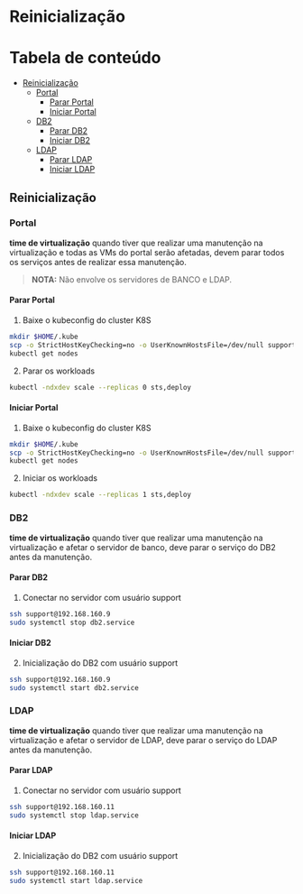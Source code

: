 # Reinicialização

Tabela de conteúdo
==================

- [Reinicialização](#reinicialização)
  - [Portal](#portal)
    - [Parar Portal](#parar-portal)
    - [Iniciar Portal](#iniciar-portal)
  - [DB2](#db2)
    - [Parar DB2](#parar-db2)
    - [Iniciar DB2](#iniciar-db2)
  - [LDAP](#ldap)
    - [ Parar LDAP](#parar-ldap)
    - [ Iniciar LDAP](#iniciar-ldap)


## Reinicialização

### Portal

**time de virtualização** quando tiver que realizar uma manutenção na virtualização e todas as VMs do portal serão afetadas, devem parar todos os serviços antes de realizar essa manutenção.

>**NOTA:**
> Não envolve os servidores de BANCO e LDAP.

#### Parar Portal

1. Baixe o kubeconfig do cluster K8S
```bash
mkdir $HOME/.kube
scp -o StrictHostKeyChecking=no -o UserKnownHostsFile=/dev/null support@192.168.160.1:/home/support/.kube/config $HOME/.kube
kubectl get nodes
```

2. Parar os workloads
```bash
kubectl -ndxdev scale --replicas 0 sts,deploy
```

#### Iniciar Portal

1. Baixe o kubeconfig do cluster K8S
```bash
mkdir $HOME/.kube
scp -o StrictHostKeyChecking=no -o UserKnownHostsFile=/dev/null support@192.168.160.1:/home/support/.kube/config $HOME/.kube
kubectl get nodes
```

2. Iniciar os workloads
```bash
kubectl -ndxdev scale --replicas 1 sts,deploy
```

### DB2

**time de virtualização** quando tiver que realizar uma manutenção na virtualização e afetar o servidor de banco, deve parar o serviço do DB2 antes da manutenção.

#### Parar DB2

1. Conectar no servidor com usuário support
```bash
ssh support@192.168.160.9
sudo systemctl stop db2.service
```

#### Iniciar DB2

2. Inicialização do DB2 com usuário support
```bash
ssh support@192.168.160.9
sudo systemctl start db2.service
```

### LDAP

**time de virtualização** quando tiver que realizar uma manutenção na virtualização e afetar o servidor de LDAP, deve parar o serviço do LDAP antes da manutenção.

#### Parar LDAP

1. Conectar no servidor com usuário support
```bash
ssh support@192.168.160.11
sudo systemctl stop ldap.service
```

#### Iniciar LDAP

2. Inicialização do DB2 com usuário support
```bash
ssh support@192.168.160.11
sudo systemctl start ldap.service
```
